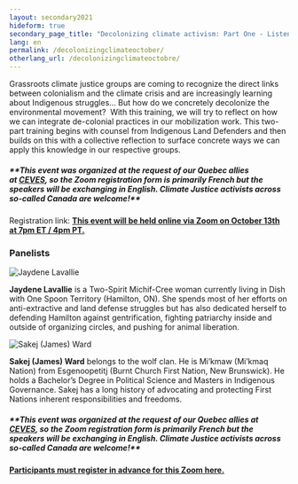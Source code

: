 ```yaml
---
layout: secondary2021
hideform: true
secondary_page_title: "Decolonizing climate activism: Part One - Listening"
lang: en
permalink: /decolonizingclimateoctober/
otherlang_url: /decolonizingclimateoctobre/
---
```

Grassroots climate justice groups are coming to recognize the direct links between colonialism and the climate crisis and are increasingly learning about Indigenous struggles... But how do we concretely decolonize the environmental movement?  With this training, we will try to reflect on how we can integrate de-colonial practices in our mobilization work. This two-part training begins with counsel from Indigenous Land Defenders and then builds on this with a collective reflection to surface concrete ways we can apply this knowledge in our respective groups.

##### \*\**This event was organized at the request of our Quebec allies at [CEVES](http://www.ceves.ca/), so the Zoom registration form is primarily French but the speakers will be exchanging in English. Climate Justice activists across so-called Canada are welcome!\*\**

Registration link: **[This event will be held online via Zoom on October 13th at 7pm ET / 4pm PT.](https://us02web.zoom.us/meeting/register/tZUrfuysqD4iE91D9K1-4GE7N9KU8l6hmAlV?fbclid=IwAR1CnW5nu6eHbmTReD9ACh4BokT4Zo3mo5KnW-t4YRHnui8LQRxBVEdpWCM)**

### [](https://us02web.zoom.us/meeting/register/tZUrfuysqD4iE91D9K1-4GE7N9KU8l6hmAlV?fbclid=IwAR1CnW5nu6eHbmTReD9ACh4BokT4Zo3mo5KnW-t4YRHnui8LQRxBVEdpWCM)Panelists

![](/media/jaydene-sm.jpg "Jaydene Lavallie")

**Jaydene Lavallie** is a Two-Spirit Michif-Cree woman currently living in Dish with One Spoon Territory (Hamilton, ON). She spends most of her efforts on anti-extractive and land defense struggles but has also dedicated herself to defending Hamilton against gentrification, fighting patriarchy inside and outside of organizing circles, and pushing for animal liberation. 

![](/media/sakej-sm.jpg "Sakej (James) Ward")

**Sakej (James) Ward** belongs to the wolf clan. He is Mi’kmaw (Mi’kmaq Nation) from Esgenoopetitj (Burnt Church First Nation, New Brunswick). He holds a Bachelor’s Degree in Political Science and Masters in Indigenous Governance. Sakej has a long history of advocating and protecting First Nations inherent responsibilities and freedoms.

##### \*\**This event was organized at the request of our Quebec allies at [CEVES](http://www.ceves.ca/), so the Zoom registration form is primarily French but the speakers will be exchanging in English. Climate Justice activists across so-called Canada are welcome!\*\**

**[Participants must register in advance for this Zoom here.](https://us02web.zoom.us/meeting/register/tZUrfuysqD4iE91D9K1-4GE7N9KU8l6hmAlV?fbclid=IwAR1CnW5nu6eHbmTReD9ACh4BokT4Zo3mo5KnW-t4YRHnui8LQRxBVEdpWCM)**
